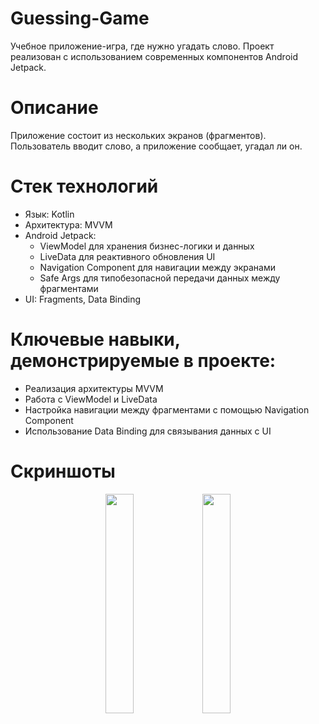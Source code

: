 # Guessing-Game
Учебное приложение-игра, где нужно угадать слово. Проект реализован с использованием современных компонентов Android Jetpack.

# Описание
Приложение состоит из нескольких экранов (фрагментов). Пользователь вводит слово, а приложение сообщает, угадал ли он.

# Стек технологий
- Язык: Kotlin
- Архитектура: MVVM
- Android Jetpack:
  - ViewModel для хранения бизнес-логики и данных
  - LiveData для реактивного обновления UI
  - Navigation Component для навигации между экранами
  - Safe Args для типобезопасной передачи данных между фрагментами
- UI: Fragments, Data Binding

# Ключевые навыки, демонстрируемые в проекте:
- Реализация архитектуры MVVM
- Работа с ViewModel и LiveData
- Настройка навигации между фрагментами с помощью Navigation Component
- Использование Data Binding для связывания данных с UI

# Скриншоты
<p align="center">
  <img src="screenshots/Start_screen_Adviser.png" width="30%" />
  <img src="screenshots/Result_selection_Adviser.png" width="30%" />
</p>
